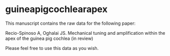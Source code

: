 # guineapigcochlearapex

This manuscript contains the raw data for the following paper:

Recio-Spinoso A, Oghalai JS. Mechanical tuning and amplification within the apex of the guinea pig cochlea
(in review)

Please feel free to use this data as you wish. 
